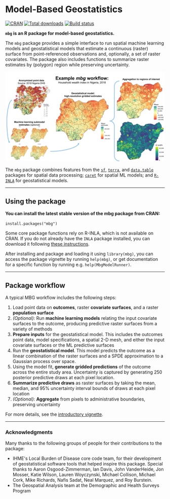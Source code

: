 # Model-Based Geostatistics

[![CRAN](https://www.r-pkg.org/badges/version/mbg?color=ffcc00)](https://cran.r-project.org/package=mbg)
[![Total downloads](https://cranlogs.r-pkg.org/badges/grand-total/mbg?color=blue)](https://cran.r-project.org/package=mbg)
[![Build status](https://github.com/henryspatialanalysis/mbg/actions/workflows/pkgdown.yaml/badge.svg)](https://github.com/henryspatialanalysis/mbg/actions/workflows/pkgdown.yaml)

**`mbg` is an R package for model-based geostatistics.**

The `mbg` package provides a simple interface to run spatial machine learning models and geostatistical models that estimate a continuous (raster) surface from point-referenced observations and, optionally, a set of raster covariates. The package also includes functions to summarize raster estimates by (polygon) region while preserving uncertainty.

![_Overview of the MBG workflow_\n](man/figures/mbg_workflow.png)

The `mbg` package combines features from the [`sf`](https://r-spatial.github.io/sf/), [`terra`](https://rspatial.github.io/terra/), and [`data.table`](https://CRAN.R-project.org/package=data.table) packages for spatial data processing; [`caret`](https://topepo.github.io/caret/) for spatial ML models; and [`R-INLA`](https://www.r-inla.org/) for geostatistical models.

---

## Using the package

**You can install the latest stable version of the mbg package from CRAN:**

```install.packages("mbg")```

Some core package functions rely on R-INLA, which is not available on CRAN. If you do not already have the `INLA` package installed, you can download it following [these instructions](https://www.r-inla.org/download-install).

After installing and package and loading it using `library(mbg)`, you can access the package vignette by running `help(mbg)`, or get documentation for a specific function by running e.g. `help(MbgModelRunner)`.

---

## Package workflow

A typical MBG workflow includes the following steps:

1. Load point data on **outcomes**, raster **covariate surfaces**, and a raster **population surface**
2. _(Optional):_ Run **machine learning models** relating the input covariate surfaces to the outcome, producing predictive raster surfaces from a variety of methods
3. **Prepare inputs** for the geostatistical model. This includes the outcomes point data, model specifications, a spatial 2-D mesh, and either the input covariate surfaces or the ML predictive surfaces
4. Run the **geostatistical model**. This model predicts the outcome as a linear combination of the raster surfaces and a SPDE approximation to a Gaussian process over space.
5. Using the model fit, **generate gridded predictions** of the outcome across the entire study area. Uncertainty is captured by generating 250 posterior predictive draws at each pixel location.
6. **Summarize predictive draws** as raster surfaces by taking the mean, median, and 95% uncertainty interval bounds of draws at each pixel location
7. _(Optional):_ **Aggregate** from pixels to administrative boundaries, preserving uncertainty

For more details, see the [introductory vignette](https://henryspatialanalysis.github.io/mbg/articles/mbg.html).

---

### Acknowledgments

Many thanks to the following groups of people for their contributions to the package:

- IHME's Local Burden of Disease core code team, for their development of geostatistical software tools that helped inspire this package. Special thanks to Aaron Osgood-Zimmerman, Ian Davis, John VanderHeide, Jon Mosser, Katie Wilson, Lauren Woyczynski, Michael Collison, Michael Cork, Mike Richards, Nafis Sadat, Neal Marquez, and Roy Burstein.
- The Geospatial Analysis team at the Demographic and Health Surveys Program
